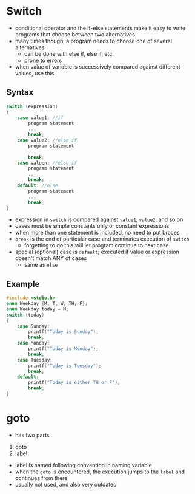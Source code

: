 # Switch

- conditional operator and the if-else statements make it easy to write programs that choose between two alternatives
- many times though, a program needs to choose one of several alternatives
  - can be done with else if, else if, etc.
  - prone to errors
- when value of variable is successively compared against different values, use this

## Syntax

```c
switch (expression)
{
    case value1: //if
        program statement
        ...
        break;
    case value2: //else if
        program statement
        ...
        break;
    case valuen: //else if
        program statement
        ...
        break;
    default: //else
        program statement
        ...
        break;
}
```

- expression in  `switch` is compared against `value1`, `value2`, and so on
- cases must be simple constants only or constant expressions
- when more than one statement is included, no need to put braces
- `break` is the end of particular case and terminates execution of `switch`
  - forgetting to do this will let program continue to next case
- special (optional) case is `default`; executed if value or expression doesn't match ANY of cases
  - same as `else`

## Example

```c
#include <stdio.h>
enum Weekday {M, T, W, TH, F};
enum Weekday today = M;
switch (today)
{
    case Sunday:
        printf("Today is Sunday");
        break;
    case Monday:
        printf("Today is Monday");
        break;
    case Tuesday:
        printf("Today is Tuesday");
        break;
    default:
        printf("Today is either TH or F");
        break;
}
```

# goto

- has two parts

1. goto
2. label

- label is named following convention in naming variable
- when the `goto` is encountered, the execution jumps to the `label` and continues from there
- usually not used, and also very outdated

